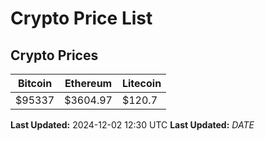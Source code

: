 # Crypto Price List

## Crypto Prices
| Bitcoin | Ethereum | Litecoin |
| ------- | -------- | -------- |
| $95337 | $3604.97 | $120.7 |
**Last Updated:** 2024-12-02 12:30 UTC
**Last Updated:** $DATE$
